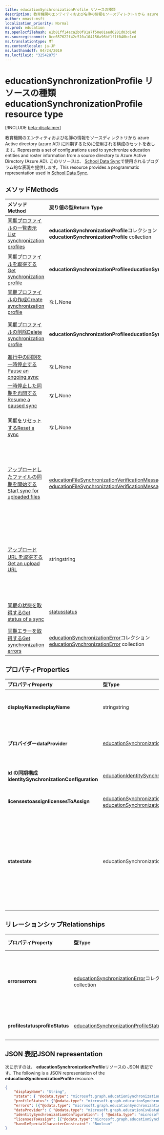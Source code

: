 ```yaml
---
title: educationSynchronizationProfile リソースの種類
description: 教育機関のエンティティおよび名簿の情報をソースディレクトリから azure Active directory (azure AD) に同期するために使用される構成のセットを表します。 このリソースは、School Data Sync で使用されるプログラム的な表現を提供します。
author: mmast-msft
localization_priority: Normal
ms.prod: education
ms.openlocfilehash: e1b81ff14aca2b0f81a7f50e01aed6281d03d14d
ms.sourcegitcommit: 0ce657622f42c510a104156a96bf1f1f040bc1cd
ms.translationtype: MT
ms.contentlocale: ja-JP
ms.lasthandoff: 04/24/2019
ms.locfileid: "32542875"
---
```

# <a name="educationsynchronizationprofile-resource-type"></a><span data-ttu-id="d3cc6-104">educationSynchronizationProfile リソースの種類</span><span class="sxs-lookup"><span data-stu-id="d3cc6-104">educationSynchronizationProfile resource type</span></span>

[!INCLUDE [beta-disclaimer](../../includes/beta-disclaimer.md)]

<span data-ttu-id="d3cc6-105">教育機関のエンティティおよび名簿の情報をソースディレクトリから azure Active directory (azure AD) に同期するために使用される構成のセットを表します。</span><span class="sxs-lookup"><span data-stu-id="d3cc6-105">Represents a set of configurations used to synchronize education entities and roster information from a source directory to Azure Active Directory (Azure AD).</span></span> <span data-ttu-id="d3cc6-106">このリソースは、 [School Data Sync](https://sds.microsoft.com)で使用されるプログラム的な表現を提供します。</span><span class="sxs-lookup"><span data-stu-id="d3cc6-106">This resource provides a programmatic representation used in [School Data Sync](https://sds.microsoft.com).</span></span>

## <a name="methods"></a><span data-ttu-id="d3cc6-107">メソッド</span><span class="sxs-lookup"><span data-stu-id="d3cc6-107">Methods</span></span>

| <span data-ttu-id="d3cc6-108">メソッド</span><span class="sxs-lookup"><span data-stu-id="d3cc6-108">Method</span></span> | <span data-ttu-id="d3cc6-109">戻り値の型</span><span class="sxs-lookup"><span data-stu-id="d3cc6-109">Return Type</span></span> | <span data-ttu-id="d3cc6-110">説明</span><span class="sxs-lookup"><span data-stu-id="d3cc6-110">Description</span></span> |
|:-|:-|:-|
| [<span data-ttu-id="d3cc6-111">同期プロファイルの一覧表示</span><span class="sxs-lookup"><span data-stu-id="d3cc6-111">List synchronization profiles</span></span>](../api/educationsynchronizationprofile-list.md) | <span data-ttu-id="d3cc6-112">**educationSynchronizationProfile**コレクション</span><span class="sxs-lookup"><span data-stu-id="d3cc6-112">**educationSynchronizationProfile** collection</span></span> | <span data-ttu-id="d3cc6-113">テナント内のすべての同期プロファイルの一覧を取得します。</span><span class="sxs-lookup"><span data-stu-id="d3cc6-113">Get a list of all the synchronization profiles in the tenant.</span></span> |
| [<span data-ttu-id="d3cc6-114">同期プロファイルを取得する</span><span class="sxs-lookup"><span data-stu-id="d3cc6-114">Get synchronization profile</span></span>](../api/educationsynchronizationprofile-get.md) | <span data-ttu-id="d3cc6-115">**educationSynchronizationProfile**</span><span class="sxs-lookup"><span data-stu-id="d3cc6-115">**educationSynchronizationProfile**</span></span> | <span data-ttu-id="d3cc6-116">プロファイル識別子を指定して、特定のプロファイルを取得します。</span><span class="sxs-lookup"><span data-stu-id="d3cc6-116">Retrieve a specific profile given the profile identifier.</span></span> |
| [<span data-ttu-id="d3cc6-117">同期プロファイルの作成</span><span class="sxs-lookup"><span data-stu-id="d3cc6-117">Create synchronization profile</span></span>](../api/educationsynchronizationprofile-post.md) | <span data-ttu-id="d3cc6-118">なし</span><span class="sxs-lookup"><span data-stu-id="d3cc6-118">None</span></span> | <span data-ttu-id="d3cc6-119">新しい同期プロファイルを作成します。</span><span class="sxs-lookup"><span data-stu-id="d3cc6-119">Create a new synchronization profile.</span></span> |
| [<span data-ttu-id="d3cc6-120">同期プロファイルの削除</span><span class="sxs-lookup"><span data-stu-id="d3cc6-120">Delete synchronization profile</span></span>](../api/educationsynchronizationprofile-delete.md) | <span data-ttu-id="d3cc6-121">**educationSynchronizationProfile**</span><span class="sxs-lookup"><span data-stu-id="d3cc6-121">**educationSynchronizationProfile**</span></span> | <span data-ttu-id="d3cc6-122">プロファイル識別子を指定して、特定のプロファイルを削除します。</span><span class="sxs-lookup"><span data-stu-id="d3cc6-122">Delete a specific profile given the profile identifier.</span></span> |
| [<span data-ttu-id="d3cc6-123">進行中の同期を一時停止する</span><span class="sxs-lookup"><span data-stu-id="d3cc6-123">Pause an ongoing sync</span></span>](../api/educationsynchronizationprofile-pause.md) | <span data-ttu-id="d3cc6-124">なし</span><span class="sxs-lookup"><span data-stu-id="d3cc6-124">None</span></span> | <span data-ttu-id="d3cc6-125">進行中の同期を一時停止します。</span><span class="sxs-lookup"><span data-stu-id="d3cc6-125">Pause an ongoing synchronization.</span></span> |
| [<span data-ttu-id="d3cc6-126">一時停止した同期を再開する</span><span class="sxs-lookup"><span data-stu-id="d3cc6-126">Resume a paused sync</span></span>](../api/educationsynchronizationprofile-resume.md) | <span data-ttu-id="d3cc6-127">なし</span><span class="sxs-lookup"><span data-stu-id="d3cc6-127">None</span></span> | <span data-ttu-id="d3cc6-128">一時停止した同期を再開します。</span><span class="sxs-lookup"><span data-stu-id="d3cc6-128">Resume a paused synchronization.</span></span> |
| [<span data-ttu-id="d3cc6-129">同期をリセットする</span><span class="sxs-lookup"><span data-stu-id="d3cc6-129">Reset a sync</span></span>](../api/educationsynchronizationprofile-reset.md) | <span data-ttu-id="d3cc6-130">なし</span><span class="sxs-lookup"><span data-stu-id="d3cc6-130">None</span></span> | <span data-ttu-id="d3cc6-131">プロファイルの状態をリセットし、同期を再開します。</span><span class="sxs-lookup"><span data-stu-id="d3cc6-131">Reset the state of the profile and restart synchronization.</span></span> |
| [<span data-ttu-id="d3cc6-132">アップロードしたファイルの同期を開始する</span><span class="sxs-lookup"><span data-stu-id="d3cc6-132">Start sync for uploaded files</span></span>](../api/educationsynchronizationprofile-start.md) | <span data-ttu-id="d3cc6-133">[educationFileSynchronizationVerificationMessage](educationfilesynchronizationverificationmessage.md)コレクション</span><span class="sxs-lookup"><span data-stu-id="d3cc6-133">[educationFileSynchronizationVerificationMessage](educationfilesynchronizationverificationmessage.md) collection</span></span>| <span data-ttu-id="d3cc6-134">アップロードしたソースファイルを確認し、同期を開始します。</span><span class="sxs-lookup"><span data-stu-id="d3cc6-134">Verify the uploaded source files and start synchronization.</span></span> <span data-ttu-id="d3cc6-135">データプロバイダーが[educationCsvDataProvider](educationcsvdataprovider.md)の場合にのみ適用されます。</span><span class="sxs-lookup"><span data-stu-id="d3cc6-135">Applies only when the data provider is [educationCsvDataProvider](educationcsvdataprovider.md).</span></span> |
| [<span data-ttu-id="d3cc6-136">アップロード URL を取得する</span><span class="sxs-lookup"><span data-stu-id="d3cc6-136">Get an upload URL</span></span>](../api/educationsynchronizationprofile-uploadurl.md) | <span data-ttu-id="d3cc6-137">string</span><span class="sxs-lookup"><span data-stu-id="d3cc6-137">string</span></span> | <span data-ttu-id="d3cc6-138">CSV データファイルをアップロードするための短時間の URL を返します。</span><span class="sxs-lookup"><span data-stu-id="d3cc6-138">Return the short-lived URL to upload CSV data files.</span></span> <span data-ttu-id="d3cc6-139">データプロバイダーが[educationCsvDataProvider](educationcsvdataprovider.md)の場合にのみ適用されます。</span><span class="sxs-lookup"><span data-stu-id="d3cc6-139">Applies only when the data provider is [educationCsvDataProvider](educationcsvdataprovider.md).</span></span> |
| [<span data-ttu-id="d3cc6-140">同期の状態を取得する</span><span class="sxs-lookup"><span data-stu-id="d3cc6-140">Get status of a sync</span></span>](../api/educationsynchronizationprofilestatus-get.md) | [<span data-ttu-id="d3cc6-141">status</span><span class="sxs-lookup"><span data-stu-id="d3cc6-141">status</span></span>](educationsynchronizationprofilestatus.md) | <span data-ttu-id="d3cc6-142">特定の同期プロファイルの状態を返します。</span><span class="sxs-lookup"><span data-stu-id="d3cc6-142">Return the status of a specific synchronization profile.</span></span> |
| [<span data-ttu-id="d3cc6-143">同期エラーを取得する</span><span class="sxs-lookup"><span data-stu-id="d3cc6-143">Get synchronization errors</span></span>](../api/educationsynchronizationerrors-get.md) | <span data-ttu-id="d3cc6-144">[educationSynchronizationError](educationsynchronizationerror.md)コレクション</span><span class="sxs-lookup"><span data-stu-id="d3cc6-144">[educationSynchronizationError](educationsynchronizationerror.md) collection</span></span>| <span data-ttu-id="d3cc6-145">同期中に生成されたすべてのエラーを取得します。</span><span class="sxs-lookup"><span data-stu-id="d3cc6-145">Get all the errors generated during synchronization.</span></span> |

## <a name="properties"></a><span data-ttu-id="d3cc6-146">プロパティ</span><span class="sxs-lookup"><span data-stu-id="d3cc6-146">Properties</span></span>

| <span data-ttu-id="d3cc6-147">プロパティ</span><span class="sxs-lookup"><span data-stu-id="d3cc6-147">Property</span></span> | <span data-ttu-id="d3cc6-148">型</span><span class="sxs-lookup"><span data-stu-id="d3cc6-148">Type</span></span> | <span data-ttu-id="d3cc6-149">説明</span><span class="sxs-lookup"><span data-stu-id="d3cc6-149">Description</span></span> |
|:-|:-|:-|
| <span data-ttu-id="d3cc6-150">**displayName**</span><span class="sxs-lookup"><span data-stu-id="d3cc6-150">**displayName**</span></span> | <span data-ttu-id="d3cc6-151">string</span><span class="sxs-lookup"><span data-stu-id="d3cc6-151">string</span></span> |  <span data-ttu-id="d3cc6-152">id を同期するための構成プロファイルの名前。</span><span class="sxs-lookup"><span data-stu-id="d3cc6-152">Name of the configuration profile for syncing identities.</span></span>         |
| <span data-ttu-id="d3cc6-153">**プロバイダー**</span><span class="sxs-lookup"><span data-stu-id="d3cc6-153">**dataProvider**</span></span> | [<span data-ttu-id="d3cc6-154">educationSynchronizationDataProvider</span><span class="sxs-lookup"><span data-stu-id="d3cc6-154">educationSynchronizationDataProvider</span></span>](educationsynchronizationdataprovider.md) |  <span data-ttu-id="d3cc6-155">プロファイルに使用されるデータプロバイダー。</span><span class="sxs-lookup"><span data-stu-id="d3cc6-155">The data provider used for the profile.</span></span>         |
| <span data-ttu-id="d3cc6-156">**id の同期構成**</span><span class="sxs-lookup"><span data-stu-id="d3cc6-156">**identitySynchronizationConfiguration**</span></span> | [<span data-ttu-id="d3cc6-157">educationIdentitySynchronizationConfiguration</span><span class="sxs-lookup"><span data-stu-id="d3cc6-157">educationIdentitySynchronizationConfiguration</span></span>](educationidentitysynchronizationconfiguration.md) | <span data-ttu-id="d3cc6-158">id の[作成](educationidentitycreationconfiguration.md)または[一致する](educationidentitymatchingconfiguration.md)構成。</span><span class="sxs-lookup"><span data-stu-id="d3cc6-158">Identity [creation](educationidentitycreationconfiguration.md) or [matching](educationidentitymatchingconfiguration.md) configuration .</span></span>        |
| <span data-ttu-id="d3cc6-159">**licensestoassign**</span><span class="sxs-lookup"><span data-stu-id="d3cc6-159">**licensesToAssign**</span></span> | <span data-ttu-id="d3cc6-160">[educationSynchronizationLicenseAssignment](educationsynchronizationlicenseassignment.md)コレクション</span><span class="sxs-lookup"><span data-stu-id="d3cc6-160">[educationSynchronizationLicenseAssignment](educationsynchronizationlicenseassignment.md) collection</span></span>|  <span data-ttu-id="d3cc6-161">ライセンスのセットアップ構成。</span><span class="sxs-lookup"><span data-stu-id="d3cc6-161">License setup configuration.</span></span>        |
| <span data-ttu-id="d3cc6-162">**state**</span><span class="sxs-lookup"><span data-stu-id="d3cc6-162">**state**</span></span> | <span data-ttu-id="d3cc6-163">educationSynchronizationProfileState</span><span class="sxs-lookup"><span data-stu-id="d3cc6-163">educationSynchronizationProfileState</span></span> |  <span data-ttu-id="d3cc6-164">プロファイルの状態。</span><span class="sxs-lookup"><span data-stu-id="d3cc6-164">The state of the profile.</span></span> <span data-ttu-id="d3cc6-165">可能な値は、`provisioning`、`provisioned`、`provisioningFailed`、`deleting`、`deletionFailed` です。</span><span class="sxs-lookup"><span data-stu-id="d3cc6-165">Possible values are: `provisioning`, `provisioned`, `provisioningFailed`, `deleting`, `deletionFailed`.</span></span>          |

## <a name="relationships"></a><span data-ttu-id="d3cc6-166">リレーションシップ</span><span class="sxs-lookup"><span data-stu-id="d3cc6-166">Relationships</span></span>

| <span data-ttu-id="d3cc6-167">プロパティ</span><span class="sxs-lookup"><span data-stu-id="d3cc6-167">Property</span></span> | <span data-ttu-id="d3cc6-168">型</span><span class="sxs-lookup"><span data-stu-id="d3cc6-168">Type</span></span> | <span data-ttu-id="d3cc6-169">説明</span><span class="sxs-lookup"><span data-stu-id="d3cc6-169">Description</span></span> |
|:-|:-|:-|
| <span data-ttu-id="d3cc6-170">**errors**</span><span class="sxs-lookup"><span data-stu-id="d3cc6-170">**errors**</span></span> | <span data-ttu-id="d3cc6-171">[educationSynchronizationError](educationsynchronizationerror.md)コレクション</span><span class="sxs-lookup"><span data-stu-id="d3cc6-171">[educationSynchronizationError](educationsynchronizationerror.md) collection</span></span>| <span data-ttu-id="d3cc6-172">この同期プロファイルに関連付けられているすべてのエラー。</span><span class="sxs-lookup"><span data-stu-id="d3cc6-172">All errors associated with this synchronization profile.</span></span> |
| <span data-ttu-id="d3cc6-173">**profilestatus**</span><span class="sxs-lookup"><span data-stu-id="d3cc6-173">**profileStatus**</span></span> | [<span data-ttu-id="d3cc6-174">educationSynchronizationProfileStatus</span><span class="sxs-lookup"><span data-stu-id="d3cc6-174">educationSynchronizationProfileStatus</span></span>](educationsynchronizationprofilestatus.md) | <span data-ttu-id="d3cc6-175">同期の状態。</span><span class="sxs-lookup"><span data-stu-id="d3cc6-175">The synchronization status.</span></span> |

## <a name="json-representation"></a><span data-ttu-id="d3cc6-176">JSON 表記</span><span class="sxs-lookup"><span data-stu-id="d3cc6-176">JSON representation</span></span>
<span data-ttu-id="d3cc6-177">次に示すのは、 **educationSynchronizationProfile**リソースの JSON 表記です。</span><span class="sxs-lookup"><span data-stu-id="d3cc6-177">The following is a JSON representation of the **educationSynchronizationProfile** resource.</span></span>

<!-- {
  "blockType": "resource",
  "optionalProperties": [

  ],
  "@odata.type": "microsoft.graph.educationSynchronizationProfile"
}-->

```json
{
    "displayName": "String",
    "state": { "@odata.type": "microsoft.graph.educationSynchronizationProfileState" },
    "profileStatus": {"@odata.type": "microsoft.graph.educationSynchronizationProfileStatus"},
    "errors": [{"@odata.type": "microsoft.graph.educationSynchronizationProfileStatus" }],
    "dataProvider": { "@odata.type": "microsoft.graph.educationCsvDataProvider" },
    "identitySynchronizationConfiguration": { "@odata.type": "microsoft.graph.educationIdentitySynchronizationConfiguration" },
    "licensesToAssign": [{"@odata.type":"microsoft.graph.educationSynchronizationLicenseAssignment"}],
    "handleSpecialCharacterConstraint": "Boolean"
}
```
<!--
{
  "type": "#page.annotation",
  "suppressions": [
    "Error: /api-reference/beta/resources/educationsynchronizationprofile.md:\r\n      Exception processing links.\r\n    System.ArgumentException: Link Definition was null. Link text: !INCLUDE [beta-disclaimer](../../includes/beta-disclaimer.md)\r\n      at ApiDoctor.Validation.DocFile.get_LinkDestinations()\r\n      at ApiDoctor.Validation.DocSet.ValidateLinks(Boolean includeWarnings, String[] relativePathForFiles, IssueLogger issues, Boolean requireFilenameCaseMatch, Boolean printOrphanedFiles)"
  ]
}
-->
